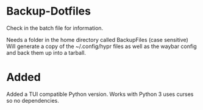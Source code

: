 # Backup-Dotfiles

Check in the batch file for information.

Needs a folder in the home directory called BackupFiles (case sensitive)
Will generate a copy of the ~/.config/hypr files as well as the waybar config and back them up into a tarball.

# Added
Added a TUI compatible Python version. Works with Python 3 uses curses so no dependencies.
